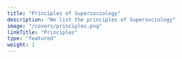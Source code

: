 ```yaml
---
title: "Principles of Supersociology"
description: "We list the principles of Supersociology"
image: "/covers/principles.png"
linkTitle: "Principles"
type: "featured"
weight: 1
---
```

